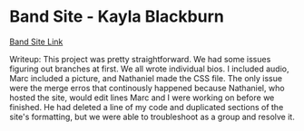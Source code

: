 # Band Site - Kayla Blackburn
[Band Site Link](https://ncohen4.github.io/)

Writeup: This project was pretty straightforward. We had some issues figuring out branches at first. We all wrote individual bios. I included audio, Marc included a picture, and Nathaniel made the CSS file. The only issue were the merge erros that continously happened because Nathaniel, who hosted the site, would edit lines Marc and I were working on before we finished. He had deleted a line of my code and duplicated sections of the site's formatting, but we were able to troubleshoot as a group and resolve it.
